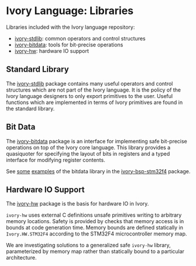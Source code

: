 # Ivory Language: Libraries

Libraries included with the Ivory language repository:

* [ivory-stdlib][ivory-stdlib]: common operators and control structures
* [ivory-bitdata][ivory-bitdata]: tools for bit-precise operations
* [ivory-hw][ivory-hw]: hardware IO support

## Standard Library

The [ivory-stdlib][ivory-stdlib] package contains many useful operators and
control structures which are not part of the Ivory language. It is the policy of
the Ivory language designers to only export primitives to the user. Useful
functions which are implemented in terms of Ivory primitives are found in the
standard library.

## Bit Data

The [ivory-bitdata][ivory-bitdata] package is an interface for implementing
safe bit-precise operations on top of the Ivory core language. This library
provides a quasiquoter for specifying the layout of bits in registers and
a typed interface for modifying register contents.

See [some][bitdata-ex1] [examples][bitdata-ex2] of the bitdata library in the
[ivory-bsp-stm32f4][ivory-bsp-stm32f4] package.

## Hardware IO Support

The [ivory-hw][ivory-hw] package is the basis for hardware IO in Ivory.

`ivory-hw` uses external C definitions unsafe primitives writing to arbitrary
memory locations. Safety is provided by checks that memory access is in bounds
at code generation time. Memory bounds are defined statically in
`Ivory.HW.STM32F4` according to the STM32F4 microcontroller memory map.

We are investigating solutions to a generalized safe `ivory-hw` library,
parameterized by memory map rather than statically bound to a particular
architecture.

[ivory-stdlib]: http://github.com/GaloisInc/ivory/tree/master/ivory-stdlib
[ivory-hw]: http://github.com/GaloisInc/ivory/tree/master/ivory-hw
[ivory-bitdata]: http://github.com/GaloisInc/ivory/tree/master/ivory-bitdata

[bitdata-ex1]: https://github.com/GaloisInc/ivory-tower-stm32/blob/master/ivory-bsp-stm32/src/Ivory/BSP/STM32/Peripheral/SPI/Regs.hs
[bitdata-ex2]: https://github.com/GaloisInc/ivory-tower-stm32/blob/master/ivory-bsp-stm32/src/Ivory/BSP/STM32/Peripheral/SPI/Peripheral.hs
[ivory-bsp-stm32f4]: https://github.com/GaloisInc/ivory-tower-stm32/tree/master/ivory-bsp-stm32
